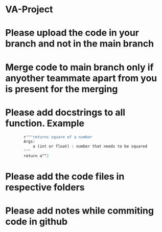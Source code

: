 # VA-Project
# Please upload the code in your branch and not in the main branch
# Merge code to main branch only if anyother teammate apart from you is present for the merging 
# Please add docstrings to all function. Example 
``` def square(a):
        r"""returns square of a number
        Args:
            a (int or float) : number that needs to be squared 
        """
        return a^^2
```
# Please add the code files in respective folders 
# Please add notes while commiting code in github
 